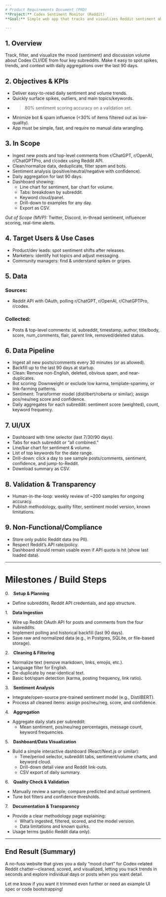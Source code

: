 ```yaml
---
# Product Requirements Document (PRD)  
**Project:** Codex Sentiment Monitor (Reddit)  
**Goal:** Simple web app that tracks and visualizes Reddit sentiment about Codex CLI/IDE in r/ChatGPT, r/OpenAI, r/ChatGPTPro, and r/codex, inspired by claudometer.app’s methodology.

---
```


## 1. Overview
Track, filter, and visualize the mood (sentiment) and discussion volume about Codex CLI/IDE from four key subreddits. Make it easy to spot spikes, trends, and context with daily aggregations over the last 90 days.

## 2. Objectives & KPIs
- Deliver easy-to-read daily sentiment and volume trends.
- Quickly surface spikes, outliers, and main topics/keywords.
- >80% sentiment scoring accuracy on a validation set.
- Minimize bot & spam influence (<30% of items filtered out as low-quality).
- App must be simple, fast, and require no manual data wrangling.

## 3. In Scope
- Ingest new posts and top-level comments from r/ChatGPT, r/OpenAI, r/ChatGPTPro, and r/codex using Reddit API.
- Clean/normalize data, deduplicate, filter spam and bots.
- Sentiment analysis (positive/neutral/negative with confidence).
- Daily aggregation for last 90 days.
- Dashboard showing:
  - Line chart for sentiment, bar chart for volume.
  - Tabs: breakdown by subreddit.
  - Keyword cloud/panel.
  - Drill-down to examples for any day.
  - Export as CSV.

_Out of Scope (MVP):_ Twitter, Discord, in-thread sentiment, influencer scoring, real-time alerts.

## 4. Target Users & Use Cases
- Product/dev leads: spot sentiment shifts after releases.
- Marketers: identify hot topics and adjust messaging.
- Community managers: find & understand spikes or gripes.

## 5. Data
### Sources:
- Reddit API with OAuth, polling r/ChatGPT, r/OpenAI, r/ChatGPTPro, r/codex.
### Collected:
- Posts & top-level comments: id, subreddit, timestamp, author, title/body, score, num_comments, flair, parent link, removed/deleted status.

## 6. Data Pipeline
- Ingest all new posts/comments every 30 minutes (or as allowed).
- Backfill up to the last 90 days at startup.
- Clean: Remove non-English, deleted, obvious spam, and near-duplicates.
- Bot scoring: Downweight or exclude low karma, template-spammy, or link-farming patterns.
- Sentiment: Transformer model (distilbert/roberta or similar); assign pos/neu/neg score and confidence.
- Daily aggregates for each subreddit: sentiment score (weighted), count, keyword frequency.

## 7. UI/UX
- Dashboard with time selector (last 7/30/90 days).
- Tabs for each subreddit or “all combined.”
- Line/bar chart for sentiment & volume.
- List of top keywords for the date range.
- Drill-down: click a day to see sample posts/comments, sentiment, confidence, and jump-to-Reddit.
- Download summary as CSV.

## 8. Validation & Transparency
- Human-in-the-loop: weekly review of ~200 samples for ongoing accuracy.
- Publish methodology, quality filter, sentiment model version, known limitations.

## 9. Non-Functional/Compliance
- Store only public Reddit data (no PII).
- Respect Reddit’s API rate/policy.
- Dashboard should remain usable even if API quota is hit (show last loaded data).

---

# Milestones / Build Steps

0. **Setup & Planning**
- Define subreddits, Reddit API credentials, and app structure.

1. **Data Ingestion**
- Wire up Reddit OAuth API for posts and comments from the four subreddits.
- Implement polling and historical backfill (last 90 days).
- Save raw and normalized data (e.g., in Postgres, SQLite, or file-based storage).

2. **Cleaning & Filtering**
- Normalize text (remove markdown, links, emojis, etc.).
- Language filter for English.
- De-duplicate by near-identical text.
- Basic bot/spam detection (karma, posting frequency, link ratio).

3. **Sentiment Analysis**
- Integrate/open-source pre-trained sentiment model (e.g., DistilBERT).
- Process all cleaned items: assign pos/neu/neg, score, and confidence.

4. **Aggregation**
- Aggregate daily stats per subreddit:
  - Mean sentiment, pos/neu/neg percentages, message count, keyword frequencies.

5. **Dashboard/Data Visualization**
- Build a simple interactive dashboard (React/Next.js or similar):
  - Time/period selector, subreddit tabs, sentiment/volume charts, and keyword cloud.
  - Drill-down detail view and Reddit link-outs.
  - CSV export of daily summary.

6. **Quality Check & Validation**
- Manually review a sample; compare predicted and actual sentiment.
- Tune bot filters and confidence thresholds.

7. **Documentation & Transparency**
- Provide a clear methodology page explaining:
  - What’s ingested, filtered, scored, and the model version.
  - Data limitations and known quirks.
- Usage terms (public Reddit data only).

---

## End Result (Summary)
A no-fuss website that gives you a daily “mood chart” for Codex-related Reddit chatter—cleaned, scored, and visualized, letting you track trends in seconds and explore individual days or posts when you want detail.

Let me know if you want it trimmed even further or need an example UI spec or code bootstrapping!
